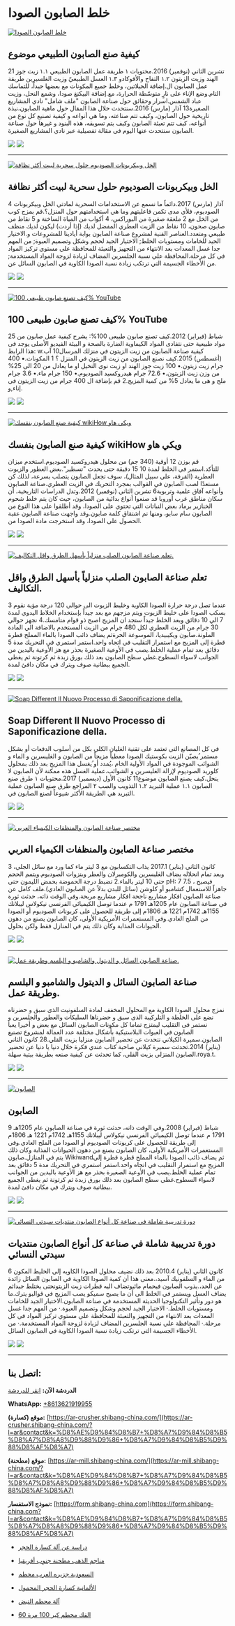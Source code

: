 # خلط الصابون الصودا

<a href="https://swt.shibang-china.com/?l=ar&img&k=%D8%AE%D9%84%D8%B7+%D8%A7%D9%84%D8%B5%D8%A7%D8%A8%D9%88%D9%86+%D8%A7%D9%84%D8%B5%D9%88%D8%AF%D8%A7" target="_blank">![خلط الصابون الصودا](http://static.shibang-china.com/all-800x300/1142.jpg)</a>

## كيفية صنع الصابون الطبيعي موضوع
21 تشرين الثاني (نوفمبر) 2016.محتويات ١ طريقة عمل الصابون الطبيعي ١.١ زيت جوز الهند وزيت الزيتون ١.٢ التفاح والأفوكادو ١.٣ العسل الطبيعيّ وزيت الغلسيرين طريقة عمل الصابون ال.إضافة الجيلاتين، وخلط جميع المكونات مع بعضها جيداً، للتماسك التام.وضع الإناء على نارٍ متوسّطة الحرارة، مع.إضافة البيكنغ صودا، وشمع النحل، وزيت عباد الشمس.اسرار وحقائق حول صناعة الصابون &quot;ملف شامل&quot; نادي المشاريع الصغيرة13 آذار (مارس) 2016.سنتحدث خلال هذا المقال حول ماهية الصابون،نبذة تاريخية حول الصابون، وكيف تتم صناعته، وما هي أنواعه و كيفية تصنيع كل نوع من أنواعه، كيف تتم تعبئة الصابون وكيف يتم تسويقه، هذه البنود و غيرها حول صناعة الصابون سنتحدث عنها اليوم في مقالة تفصيلية عبر نادي المشاريع الصغيرة.


<a href="https://whatsapp.shibangsoft.com/WhatsApp.php" target="_blank" title="WhatsApp">![](http://static.shibang-china.com/icon/whatsapp.png)</a> <a href="https://swt.shibang-china.com/?l=ar&icon&k=%D8%AE%D9%84%D8%B7+%D8%A7%D9%84%D8%B5%D8%A7%D8%A8%D9%88%D9%86+%D8%A7%D9%84%D8%B5%D9%88%D8%AF%D8%A7" target="_blank">![](http://static.shibang-china.com/icon/chat-ar.png)</a>

---

<a href="https://swt.shibang-china.com/?l=ar&img&k=%D8%AE%D9%84%D8%B7+%D8%A7%D9%84%D8%B5%D8%A7%D8%A8%D9%88%D9%86+%D8%A7%D9%84%D8%B5%D9%88%D8%AF%D8%A7" target="_blank">![الخل وبيكربونات الصوديوم حلول سحرية لبيت أكثر نظافة](http://static.shibang-china.com/all-800x300/594.jpg)</a>

## الخل وبيكربونات الصوديوم حلول سحرية لبيت أكثر نظافة
4 آذار (مارس) 2017.دائماً ما نسمع عن الاستخدامات السحرية لمادتي الخل وبيكربونات الصوديوم، فلأي مدى تكمن فاعليتهم وما هي استخدامتهم حول المنزل؟.قم بمزج كوب من الخل مع 2 ملعقة صغيرة من البوراكس، 4 أكواب من المياة الساخنة و 5 نقاط من صابون صحون، 10 نقاط من الزيت العطري المفضل لديك (إذا أردت) ليكون لديك منظف طبيعي ومتعدد.العناصر الفنية لمشروع صناعة الصابون بوابة أيادينا للمشروعات و.الاختيار الجيد للخامات ومستويات الخلط; الاختيار الجيد لحجم وشكل وتصميم العبوة; من المهم جدا غسل المعدات بعد الانتهاء من التجهيز والتعبئة للمحافظة علي مستوي تركيز المواد في كل مرحلة.المحافظة علي نسبة الجلسرين المضاف لزيادة لزوجة المواد المستخدمة; من الأخطاء الجسيمة التي ترتكب زيادة نسبة الصودا الكاوية في الصابون السائل عن.


<a href="https://whatsapp.shibangsoft.com/WhatsApp.php" target="_blank" title="WhatsApp">![](http://static.shibang-china.com/icon/whatsapp.png)</a> <a href="https://swt.shibang-china.com/?l=ar&icon&k=%D8%AE%D9%84%D8%B7+%D8%A7%D9%84%D8%B5%D8%A7%D8%A8%D9%88%D9%86+%D8%A7%D9%84%D8%B5%D9%88%D8%AF%D8%A7" target="_blank">![](http://static.shibang-china.com/icon/chat-ar.png)</a>

---

<a href="https://swt.shibang-china.com/?l=ar&img&k=%D8%AE%D9%84%D8%B7+%D8%A7%D9%84%D8%B5%D8%A7%D8%A8%D9%88%D9%86+%D8%A7%D9%84%D8%B5%D9%88%D8%AF%D8%A7" target="_blank">![كيف تصنع صابون طبيعى 100% YouTube](http://static.shibang-china.com/all-800x300/1484.jpg)</a>

## كيف تصنع صابون طبيعى 100% YouTube
25 شباط (فبراير) 2012.كيف تصنع صابون طبيعى 100%: يشرح كيفية عمل صابون من مواد طبيعية حتى نتفادى المواد الكيماوية الضارة بالصحة و البيئة الفيديو الأصلى يوجد فى هذا الرابط: w.كيفية صناعة الصابون من زيت الزيتون في منزلك المرسال10 آب (أغسطس) 2015.كيف نصنع الصابون من زيت الزيتون في المنزل ؟ 1 المكونات.• 400 جرام زيت زيتون.• 100 زيت جوز الهند او زيت نوى النخيل او ما يعادل من 20 الى 25% من وزن زيت الزيتون.• 72.6 جرام هيدروكسيد الصوديوم.• 150 جرام ماء.• 3.6 جرام ملح و هى ما يعادل 5% من كمية المزيج.2 قم بإضافة ال 400 جرام من زيت الزيتون في إناء,و.


<a href="https://whatsapp.shibangsoft.com/WhatsApp.php" target="_blank" title="WhatsApp">![](http://static.shibang-china.com/icon/whatsapp.png)</a> <a href="https://swt.shibang-china.com/?l=ar&icon&k=%D8%AE%D9%84%D8%B7+%D8%A7%D9%84%D8%B5%D8%A7%D8%A8%D9%88%D9%86+%D8%A7%D9%84%D8%B5%D9%88%D8%AF%D8%A7" target="_blank">![](http://static.shibang-china.com/icon/chat-ar.png)</a>

---

<a href="https://swt.shibang-china.com/?l=ar&img&k=%D8%AE%D9%84%D8%B7+%D8%A7%D9%84%D8%B5%D8%A7%D8%A8%D9%88%D9%86+%D8%A7%D9%84%D8%B5%D9%88%D8%AF%D8%A7" target="_blank">![كيفية صنع الصابون بنفسك wikiHow ويكي هاو](http://static.shibang-china.com/all-800x300/972.jpg)</a>

## كيفية صنع الصابون بنفسك wikiHow ويكي هاو
قم بوزن 12 أوقية (340 جم) من محلول هيدروكسيد الصوديوم.استخدم ميزان للتأكد.استمر في الخلط لمدة 10 15 دقيقة حتى يحدث &quot;تسطير&quot;.بعض العطور والزيوت العطرية (القرفة، على سبيل المثال)، سوف تجعل الصابون يتصلب بسرعة، لذلك كن مستعدًا لصب الصابون في القوالب بمجرد التحريك في الزيت العطري.صناعة الصابون وأنواعه آفاق علمية وتربوية6 تشرين الثاني (نوفمبر) 2012.وتدل الدراسات التاريخية، أن سكان مناطق غرب أوروبا قد صنعوا أنواع بدائية من الصابون، حيث كان يتم خلط شحوم الخنازير برماد بعض النباتات التي تحتوي على الصودا، وقد أطلقوا على هذا النوع من الصابون سام سابو، ومنها تم اشتقاق كلمة صابون.وقد واجهت صناعة الصابون عقبة الحصول على الصودا، وقد استخرجت مادة الصودا من.


<a href="https://whatsapp.shibangsoft.com/WhatsApp.php" target="_blank" title="WhatsApp">![](http://static.shibang-china.com/icon/whatsapp.png)</a> <a href="https://swt.shibang-china.com/?l=ar&icon&k=%D8%AE%D9%84%D8%B7+%D8%A7%D9%84%D8%B5%D8%A7%D8%A8%D9%88%D9%86+%D8%A7%D9%84%D8%B5%D9%88%D8%AF%D8%A7" target="_blank">![](http://static.shibang-china.com/icon/chat-ar.png)</a>

---

<a href="https://swt.shibang-china.com/?l=ar&img&k=%D8%AE%D9%84%D8%B7+%D8%A7%D9%84%D8%B5%D8%A7%D8%A8%D9%88%D9%86+%D8%A7%D9%84%D8%B5%D9%88%D8%AF%D8%A7" target="_blank">![تعلم صناعة الصابون الصلب منزلياً بأسهل الطرق واقل التكاليف.](http://static.shibang-china.com/all-800x300/400.jpg)</a>

## تعلم صناعة الصابون الصلب منزلياً بأسهل الطرق واقل التكاليف.
3 عندما تصل درجة حرارة الصودا الكاوية وخليط الزيوت الى حوالي 120 درجة مؤية نقوم بسكب الصودا على خليط الزيوت ويتم مزجهم مع بعد جيداً بإستخدام الخلاط اليدوي لمدة 7 الي 10 دقائق وبعد الخلط جيداً ستجد ان المزيج اصبح ذو قوام متامسك.4 نجهز حوالي 30 جرام من الزيت العطري لكل 480 جرام من الزيت المستخدم بالاضافة الي المادة الملونة.صابون ويكيبيديا، الموسوعة الحرةثم يضاف ذائب الصودا بالماء المملح قطرة قطرة إلى المزيج مع استمرار التقليب في اتجاه واحد.استمر استمري في التحريك مدة 5 دقائق بعد تمام عملية الخلط.يصب في الأوعية الصغيرة بحذر مع هز الأوعية باليدين من الجوانب لاسواء السطوح.غطي سطح الصابون بعد ذلك بورق زبدة ثم كرتونة ثم يغطى الجميع ببطانية صوف ويترك في مكان دافئ لمدة.


<a href="https://whatsapp.shibangsoft.com/WhatsApp.php" target="_blank" title="WhatsApp">![](http://static.shibang-china.com/icon/whatsapp.png)</a> <a href="https://swt.shibang-china.com/?l=ar&icon&k=%D8%AE%D9%84%D8%B7+%D8%A7%D9%84%D8%B5%D8%A7%D8%A8%D9%88%D9%86+%D8%A7%D9%84%D8%B5%D9%88%D8%AF%D8%A7" target="_blank">![](http://static.shibang-china.com/icon/chat-ar.png)</a>

---

<a href="https://swt.shibang-china.com/?l=ar&img&k=%D8%AE%D9%84%D8%B7+%D8%A7%D9%84%D8%B5%D8%A7%D8%A8%D9%88%D9%86+%D8%A7%D9%84%D8%B5%D9%88%D8%AF%D8%A7" target="_blank">![Soap Different Il Nuovo Processo di Saponificazione della.](http://static.shibang-china.com/all-800x300/1438.jpg)</a>

## Soap Different Il Nuovo Processo di Saponificazione della.
في كل المصانع التي تعتمد على تقنية الغليان الكلي بكل من أسلوب الدفعات أو بشكل مستمر ُيصبّن الزيت بكوستيك الصودا معطياً مزيجاً من الصابون و الغليسرين و الماء و الشوائب الموجودة في المواد الأولية الخام ،يُمدد أو ُيغسل هذا المزيج بعد ذلك بمحلول كلوريد الصوديوم لإزالة الغليسرين و الشوائب.عملية الغسل هذه ممكنة لأن الصابون لا ينحل.كيف يصنع الصابون موضوع11 كانون الأول (ديسمبر) 2017.محتويات ١ طرق صنع الصابون ١.١ عملية التبريد ١.٢ التذويب والصب ٢ المراجع طرق صنع الصابون عملية التبريد هي الطريقة الأكثر شيوعاً لصنع الصابون في.


<a href="https://whatsapp.shibangsoft.com/WhatsApp.php" target="_blank" title="WhatsApp">![](http://static.shibang-china.com/icon/whatsapp.png)</a> <a href="https://swt.shibang-china.com/?l=ar&icon&k=%D8%AE%D9%84%D8%B7+%D8%A7%D9%84%D8%B5%D8%A7%D8%A8%D9%88%D9%86+%D8%A7%D9%84%D8%B5%D9%88%D8%AF%D8%A7" target="_blank">![](http://static.shibang-china.com/icon/chat-ar.png)</a>

---

<a href="https://swt.shibang-china.com/?l=ar&img&k=%D8%AE%D9%84%D8%B7+%D8%A7%D9%84%D8%B5%D8%A7%D8%A8%D9%88%D9%86+%D8%A7%D9%84%D8%B5%D9%88%D8%AF%D8%A7" target="_blank">![مختصر صناعة الصابون والمنظفات الكيمياء العربي](http://static.shibang-china.com/all-800x300/619.jpg)</a>

## مختصر صناعة الصابون والمنظفات الكيمياء العربي
3 كانون الثاني (يناير) 2017.1 يذاب التكسابون مع 3 ليتر ماء كما ورد مع سائل الجلي، وبعد تمام انحلاله يضاف الغليسرين والكومبرلان والعطر وبنزوات الصوديوم.ويتمم الحجم حتى 10 ليتر بالماء.2 تضبط درجة الحموضة بحمض الليمون حتى pH: 7 7.5 ، فيصبح جاهزاً للاستعمال كشامبو أو كلوشن (سائل للبدن بدلاً عن الصابون العادي).ملف كامل عن صناعة الصابون افكار مشاريع ناجحة افكار مشاريع مربحة.وفي الوقت ذاته، حدثت ثورة في صناعة الصابون عام 1205هـ 1791 م عندما توصل الكيميائي الفرنسي نيكولاس ليبلانك 1155هـ 1742م 1221 هـ 1806م إلى طريقة للحصول على كربونات الصوديوم أو الصودا من الملح العادي.وفي المستعمرات الأمريكية الأولى، كان الصابون يصنع من دهون الحيوانات المذابة وكان ذلك يتم في المنازل فقط ولكن بحلول.


<a href="https://whatsapp.shibangsoft.com/WhatsApp.php" target="_blank" title="WhatsApp">![](http://static.shibang-china.com/icon/whatsapp.png)</a> <a href="https://swt.shibang-china.com/?l=ar&icon&k=%D8%AE%D9%84%D8%B7+%D8%A7%D9%84%D8%B5%D8%A7%D8%A8%D9%88%D9%86+%D8%A7%D9%84%D8%B5%D9%88%D8%AF%D8%A7" target="_blank">![](http://static.shibang-china.com/icon/chat-ar.png)</a>

---

<a href="https://swt.shibang-china.com/?l=ar&img&k=%D8%AE%D9%84%D8%B7+%D8%A7%D9%84%D8%B5%D8%A7%D8%A8%D9%88%D9%86+%D8%A7%D9%84%D8%B5%D9%88%D8%AF%D8%A7" target="_blank">![صناعة الصابون السائل و الديتول والشامبو و البلسم وطريقة عمل.](http://static.shibang-china.com/all-800x300/140.jpg)</a>

## صناعة الصابون السائل و الديتول والشامبو و البلسم وطريقة عمل.
نمزج محلول الصودا الكاوية مع المحلول المخفف لمادة السلفونيت الذى سبق و حضرناه نضع على الخلطة و التلركيبة الذى سبق و حضرناها السليكات والعطور والجلسرين و نستمر فى التقليب ليمتزج تماما كل مكونات الصابون السائل مع بعض و أخيرا يعبأ الصابون في العبوات البلاستيكية بأشكال مختلفة عدد العمالة لمشروع تصنيع الصابون.سميرة الكيلاني تتحدث عن تحضير الصابون منزليا بزيت القلي.28 كانون الثاني (يناير) 2014.تحدثت سميرة كيلاني صاحبة كتاب عندي فكرة خلال دنيا يا دنيا عن تحضير الصابون المنزلي بزيت القلي، كما تحدثت عن كيفية صنعه بطريقة بيتية سهلة.roya.t.


<a href="https://whatsapp.shibangsoft.com/WhatsApp.php" target="_blank" title="WhatsApp">![](http://static.shibang-china.com/icon/whatsapp.png)</a> <a href="https://swt.shibang-china.com/?l=ar&icon&k=%D8%AE%D9%84%D8%B7+%D8%A7%D9%84%D8%B5%D8%A7%D8%A8%D9%88%D9%86+%D8%A7%D9%84%D8%B5%D9%88%D8%AF%D8%A7" target="_blank">![](http://static.shibang-china.com/icon/chat-ar.png)</a>

---

<a href="https://swt.shibang-china.com/?l=ar&img&k=%D8%AE%D9%84%D8%B7+%D8%A7%D9%84%D8%B5%D8%A7%D8%A8%D9%88%D9%86+%D8%A7%D9%84%D8%B5%D9%88%D8%AF%D8%A7" target="_blank">![الصابون](http://static.shibang-china.com/all-800x300/503.jpg)</a>

## الصابون
9 شباط (فبراير) 2008.وفي الوقت ذاته، حدثت ثورة في صناعة الصابون عام 1205هـ 1791 م عندما توصل الكيميائي الفرنسي نيكولاس ليبلانك 1155هـ 1742م 1221 هـ 1806م إلى طريقة للحصول على كربونات الصوديوم أو الصودا من الملح العادي.وفي المستعمرات الأمريكية الأولى، كان الصابون يصنع من دهون الحيوانات المذابة وكان ذلك يتم في المنازل.صابون Wikiwandثم يضاف ذائب الصودا بالماء المملح قطرة قطرة إلى المزيج مع استمرار التقليب في اتجاه واحد.استمر استمري في التحريك مدة 5 دقائق بعد تمام عملية الخلط.يصب في الأوعية الصغيرة بحذر مع هز الأوعية باليدين من الجوانب لاسواء السطوح.غطي سطح الصابون بعد ذلك بورق زبدة ثم كرتونة ثم يغطى الجميع ببطانية صوف ويترك في مكان دافئ لمدة.


<a href="https://whatsapp.shibangsoft.com/WhatsApp.php" target="_blank" title="WhatsApp">![](http://static.shibang-china.com/icon/whatsapp.png)</a> <a href="https://swt.shibang-china.com/?l=ar&icon&k=%D8%AE%D9%84%D8%B7+%D8%A7%D9%84%D8%B5%D8%A7%D8%A8%D9%88%D9%86+%D8%A7%D9%84%D8%B5%D9%88%D8%AF%D8%A7" target="_blank">![](http://static.shibang-china.com/icon/chat-ar.png)</a>

---

<a href="https://swt.shibang-china.com/?l=ar&img&k=%D8%AE%D9%84%D8%B7+%D8%A7%D9%84%D8%B5%D8%A7%D8%A8%D9%88%D9%86+%D8%A7%D9%84%D8%B5%D9%88%D8%AF%D8%A7" target="_blank">![دورة تدريبية شاملة في صناعة كل أنواع الصابون منتديات سيدتي النسائي](http://static.shibang-china.com/all-800x300/1136.jpg)</a>

## دورة تدريبية شاملة في صناعة كل أنواع الصابون منتديات سيدتي النسائي
6 كانون الثاني (يناير) 2010.4 بعد ذلك نضيف محلول الصودا الكاويه إلى الخليط المكون من الماء و السلفونيك آسيد،.معنى هذا أن كمية الصودا الكاوية في الصابون السائل زائدة عن الحد،.يذوب الصابون فيحمام مائيوتضاف اليه قطرات زيت الزيتونحتى يختلط جيداثم يضاف العسل ويستمر في الخلط الى أن ما يصبح سميكو يصب المزيج في قوالبو يترك.ما هو دور وتأثير التكنولوجيا الحديثة المستخدمة في صناعة الصابون.الاختيار الجيد للخامات ومستويات الخلط.· الاختيار الجيد لحجم وشكل وتصميم العبوة.· من المهم جدا غسل المعدات بعد الانتهاء من التجهيز والتعبئة للمحافظة علي مستوي تركيز المواد في كل مرحلة.· المحافظة علي نسبة الجلسرين المضاف لزيادة لزوجة المواد المستخدمة.· من الأخطاء الجسيمة التي ترتكب زيادة نسبة الصودا الكاوية في الصابون السائل.


<a href="https://whatsapp.shibangsoft.com/WhatsApp.php" target="_blank" title="WhatsApp">![](http://static.shibang-china.com/icon/whatsapp.png)</a> <a href="https://swt.shibang-china.com/?l=ar&icon&k=%D8%AE%D9%84%D8%B7+%D8%A7%D9%84%D8%B5%D8%A7%D8%A8%D9%88%D9%86+%D8%A7%D9%84%D8%B5%D9%88%D8%AF%D8%A7" target="_blank">![](http://static.shibang-china.com/icon/chat-ar.png)</a>

---
## اتصل بنا:

**الدردشة الآن:** [انقر للدردشة](https://swt.shibang-china.com?l=ar&contact&k=%D8%AE%D9%84%D8%B7+%D8%A7%D9%84%D8%B5%D8%A7%D8%A8%D9%88%D9%86+%D8%A7%D9%84%D8%B5%D9%88%D8%AF%D8%A7)

**WhatsApp:**  [+8613621919955](https://whatsapp.shibangsoft.com/WhatsApp.php)

**موقع (كسارة):** [https://ar-crusher.shibang-china.com/](https://ar-crusher.shibang-china.com/?l=ar&contact&k=%D8%AE%D9%84%D8%B7+%D8%A7%D9%84%D8%B5%D8%A7%D8%A8%D9%88%D9%86+%D8%A7%D9%84%D8%B5%D9%88%D8%AF%D8%A7)

**موقع (مطحنة):** [https://ar-mill.shibang-china.com/](https://ar-mill.shibang-china.com/?l=ar&contact&k=%D8%AE%D9%84%D8%B7+%D8%A7%D9%84%D8%B5%D8%A7%D8%A8%D9%88%D9%86+%D8%A7%D9%84%D8%B5%D9%88%D8%AF%D8%A7)

**نموذج الاستفسار:** [https://form.shibang-china.com](https://form.shibang-china.com?l=ar&contact&k=%D8%AE%D9%84%D8%B7+%D8%A7%D9%84%D8%B5%D8%A7%D8%A8%D9%88%D9%86+%D8%A7%D9%84%D8%B5%D9%88%D8%AF%D8%A7)

* [دراسة عن آلة كسارة الحجر](../28/%D8%AF%D8%B1%D8%A7%D8%B3%D8%A9%20%D8%B9%D9%86%20%D8%A2%D9%84%D8%A9%20%D9%83%D8%B3%D8%A7%D8%B1%D8%A9%20%D8%A7%D9%84%D8%AD%D8%AC%D8%B1.md)

* [مناجم الذهب مطحنة جنوب أفريقيا](../28/%D9%85%D9%86%D8%A7%D8%AC%D9%85%20%D8%A7%D9%84%D8%B0%D9%87%D8%A8%20%D9%85%D8%B7%D8%AD%D9%86%D8%A9%20%D8%AC%D9%86%D9%88%D8%A8%20%D8%A3%D9%81%D8%B1%D9%8A%D9%82%D9%8A%D8%A7.md)

* [السعودية جزيره العرب محطم](../30/%D8%A7%D9%84%D8%B3%D8%B9%D9%88%D8%AF%D9%8A%D8%A9%20%D8%AC%D8%B2%D9%8A%D8%B1%D9%87%20%D8%A7%D9%84%D8%B9%D8%B1%D8%A8%20%D9%85%D8%AD%D8%B7%D9%85.md)

* [الألمانية كسارة الحجر المحمول](../29/%D8%A7%D9%84%D8%A3%D9%84%D9%85%D8%A7%D9%86%D9%8A%D8%A9%20%D9%83%D8%B3%D8%A7%D8%B1%D8%A9%20%D8%A7%D9%84%D8%AD%D8%AC%D8%B1%20%D8%A7%D9%84%D9%85%D8%AD%D9%85%D9%88%D9%84.md)

* [آلة محطم النبض](../28/%D8%A2%D9%84%D8%A9%20%D9%85%D8%AD%D8%B7%D9%85%20%D8%A7%D9%84%D9%86%D8%A8%D8%B6.md)

* [الفك محطم كير 100 مرة 60](../29/%D8%A7%D9%84%D9%81%D9%83%20%D9%85%D8%AD%D8%B7%D9%85%20%D9%83%D9%8A%D8%B1%20100%20%D9%85%D8%B1%D8%A9%2060.md)